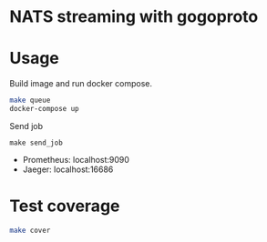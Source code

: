 # NATS streaming with gogoproto

# Usage

Build image and run docker compose.

```bash
make queue
docker-compose up
```

Send job

```
make send_job 
```

 * Prometheus: localhost:9090
 * Jaeger: localhost:16686

# Test coverage

```bash
make cover
```

